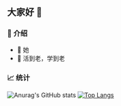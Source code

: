 ## 大家好 👋

### 🌻 介绍
<!-- - 🔭 I’m currently working on ... -->
<!-- - 🌱 i’m currently learning javascript -->
<!-- - 👯 I’m looking to collaborate on ... -->
<!-- - 🤔 I’m looking for help with ... -->
<!-- - 💬 Ask me about ... -->
<!-- - 📫 How to reach me: ... -->
- 👩 她
- 💌 活到老，学到老

### 📈 统计

![Anurag's GitHub stats](https://github-readme-stats.vercel.app/api?username=angelchrst&show_icons=true&theme=merko&hide=stars&include_all_commits=true) 
[![Top Langs](https://github-readme-stats.vercel.app/api/top-langs/?username=angelchrst&layout=compact&theme=merko)](https://github.com/angelchrst/github-readme-stats)
